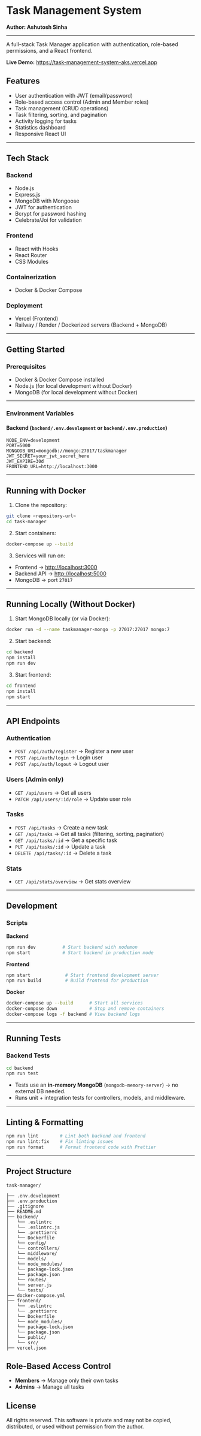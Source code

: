 # Task Management System

**Author: Ashutosh Sinha**

---

A full-stack Task Manager application with authentication, role-based permissions, and a React frontend.

**Live Demo:** https://task-management-system-aks.vercel.app

## Features

- User authentication with JWT (email/password)
- Role-based access control (Admin and Member roles)
- Task management (CRUD operations)
- Task filtering, sorting, and pagination
- Activity logging for tasks
- Statistics dashboard
- Responsive React UI

---

## Tech Stack

### Backend

- Node.js
- Express.js
- MongoDB with Mongoose
- JWT for authentication
- Bcrypt for password hashing
- Celebrate/Joi for validation

### Frontend

- React with Hooks
- React Router
- CSS Modules

### Containerization

- Docker & Docker Compose

### Deployment

- Vercel (Frontend)
- Railway / Render / Dockerized servers (Backend + MongoDB)

---

## Getting Started

### Prerequisites

- Docker & Docker Compose installed
- Node.js (for local development without Docker)
- MongoDB (for local development without Docker)

---

### Environment Variables

#### Backend (`backend/.env.development` or `backend/.env.production`)

```env
NODE_ENV=development
PORT=5000
MONGODB_URI=mongodb://mongo:27017/taskmanager
JWT_SECRET=your_jwt_secret_here
JWT_EXPIRE=30d
FRONTEND_URL=http://localhost:3000
```

---

## Running with Docker

1. Clone the repository:

```bash
git clone <repository-url>
cd task-manager
```

2. Start containers:

```bash
docker-compose up --build
```

3. Services will run on:

- Frontend → [http://localhost:3000](http://localhost:3000)
- Backend API → [http://localhost:5000](http://localhost:5000)
- MongoDB → port `27017`

---

## Running Locally (Without Docker)

1. Start MongoDB locally (or via Docker):

```bash
docker run -d --name taskmanager-mongo -p 27017:27017 mongo:7
```

2. Start backend:

```bash
cd backend
npm install
npm run dev
```

3. Start frontend:

```bash
cd frontend
npm install
npm start
```

---

## API Endpoints

### Authentication

- `POST /api/auth/register` → Register a new user
- `POST /api/auth/login` → Login user
- `POST /api/auth/logout` → Logout user

### Users (Admin only)

- `GET /api/users` → Get all users
- `PATCH /api/users/:id/role` → Update user role

### Tasks

- `POST /api/tasks` → Create a new task
- `GET /api/tasks` → Get all tasks (filtering, sorting, pagination)
- `GET /api/tasks/:id` → Get a specific task
- `PUT /api/tasks/:id` → Update a task
- `DELETE /api/tasks/:id` → Delete a task

### Stats

- `GET /api/stats/overview` → Get stats overview

---

## Development

### Scripts

**Backend**

```bash
npm run dev          # Start backend with nodemon
npm start            # Start backend in production mode
```

**Frontend**

```bash
npm start             # Start frontend development server
npm run build         # Build frontend for production
```

**Docker**

```bash
docker-compose up --build      # Start all services
docker-compose down            # Stop and remove containers
docker-compose logs -f backend # View backend logs
```

---

## Running Tests

### Backend Tests

```bash
cd backend
npm run test
```

- Tests use an **in-memory MongoDB** (`mongodb-memory-server`) → no external DB needed.
- Runs unit + integration tests for controllers, models, and middleware.

---

## Linting & Formatting

```bash
npm run lint        # Lint both backend and frontend
npm run lint:fix    # Fix linting issues
npm run format      # Format frontend code with Prettier
```

---

## Project Structure

```
task-manager/

├── .env.development
├── .env.production
├── .gitignore
├── README.md
├── backend/
│   └── .eslintrc
│   └── .eslintrc.js
│   └── .prettierrc
│   └── Dockerfile
│   └── config/
│   └── controllers/
│   └── middleware/
│   └── models/
│   └── node_modules/
│   └── package-lock.json
│   └── package.json
│   └── routes/
│   └── server.js
│   └── tests/
├── docker-compose.yml
├── frontend/
│   └── .eslintrc
│   └── .prettierrc
│   └── Dockerfile
│   └── node_modules/
│   └── package-lock.json
│   └── package.json
│   └── public/
│   └── src/
├── vercel.json

```

## Role-Based Access Control

- **Members** → Manage only their own tasks
- **Admins** → Manage all tasks

## License

All rights reserved. This software is private and may not be copied, distributed, or used without permission from the author.
